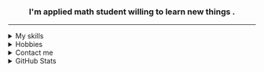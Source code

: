 <!DOCTYPE html>
<html lang="en">
  
<head>
  <meta charset="UTF-8">
  <meta name="viewport" content="width=device-width, initial-scale=1.0">
</head>
  
<body>
  <div align="center">
    <span>
      <h3>I'm applied math student willing to learn new things .</h3>
    </span>
  </div>

  <hr>
  
  <details>
    <summary>My skills</summary>
    <div align="center">
      <p>
        <img src="/icons/python.svg" alt="python" title="Python" width="40" height="40" />
        <img src="./icons/java.svg" alt="java" title="Java" width="40" height="40" />
        <img src="./icons/c++.svg" alt="c++" title="C++" width="40" height="40" />
        <img src="./icons/html5.svg" alt="html" title="HTML" width="40" height="40" />
        <img src="./icons/css3.svg" alt="css" title="CSS" width="40" height="40" />
      </p>
      <p>
        <img src="./icons/django.svg" alt="django" title="Django" width="40" height="40" />
        <img src="./icons/laravel.svg" alt="laravel" title="Laravel" width="40" height="40" />
        <img src="./icons/qt.svg" alt="qt" title="QT" width="40" height="40" />
      </p>
      <p>
        <img src="./icons/mongodb.svg" alt="mongodb" title="MongoDB" width="40" height="40" />
        <img src="./icons/mysql.svg" alt="mysql" title="MySql" width="40" height="40" />
      </p>
      <p>
        <img src="./icons/git.svg" alt="git" title="Git" width="40" height="40" />
        <img src="./icons/postman.svg" alt="postman" title="Postman" width="40" height="40" />
      </p>
      <p>
        <img src="./icons/ubuntu.svg" alt="ubuntu" title="Ubuntu" width="40" height="40" />
        <img src="./icons/kali.svg" alt="kali" title="Kali" width="40" height="40" />
      </p>
    </div>
  </details>

  <details>
    <summary>Hobbies</summary>
    <div align="center">
      <p>Listening to music </p>
      <p>Listening to historical , financial, tech podcasts.</p>
      <p>Explore about cybersecurity</p>
    </div>
  </details>
  
  <details>
    <summary>Contact me</summary>
    <div align="center">
      <p>
        <a href="mailto:satarmir1234@gmail.com" target="_blank" style="text-decoration:none;">
            <img src="./icons/gmailn.svg" height="40" width="40"/>
        </a>
    </div>
  </details>

  <details>
    <summary>GitHub Stats</summary>
    <div align="center">
      <p>
        <a href="https://github.com/satarmirjafary/github-readme-activity-graph">
          <img src="https://github-readme-activity-graph.vercel.app/graph?username=satarmirjafary&theme=github-compact&hide_border=true">
        </a>
      </p>
    </div>
  </details>
  
</body>

</html>
